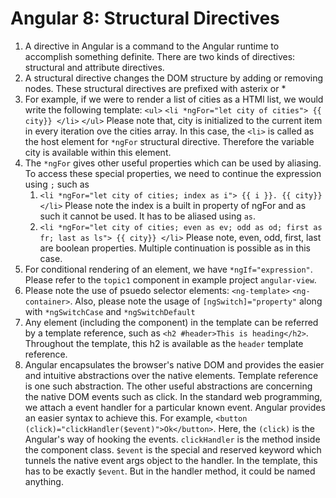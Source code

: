 # Angular 8: Structural Directives
1. A directive in Angular is a command to the Angular runtime to accomplish something definite. There are two kinds of directives: structural and attribute directives.
2. A structural directive changes the DOM structure by adding or removing nodes. These structural directives are prefixed with asterix or *
3. For example, if we were to render a list of cities as a HTMl list, we would write the following template:
	`<ul>`
		`<li *ngFor="let city of cities"> {{ city}} </li>`
	`</ul>`
	Please note that, city is initialized to the current item in every iteration ove the cities array. In this case, the `<li>` is called as the host element for `*ngFor` structural directive. Therefore the variable city is available within this element.
4.	The `*ngFor` gives other useful properties which can be used by aliasing. To access these special properties, we need to continue the expression using `;` such as 
	1.	`<li *ngFor="let city of cities; index as i"> {{ i }}. {{ city}} </li>` Please note the index is a built in property of ngFor and as such it cannot be used. It has to be aliased using `as`.
	2.	`<li *ngFor="let city of cities; even as ev; odd as od; first as fr; last as ls"> {{ city}} </li>` Please note, even, odd, first, last are boolean properties. Multiple continuation is possible as in this case.
5.	For conditional rendering of an element, we have `*ngIf="expression"`. Please refer to the `topic1` component in example project `angular-view`.
6.	Please note the use of psuedo selector elements: `<ng-template>` `<ng-container>`. Also, please note the usage of `[ngSwitch]="property"` along with `*ngSwitchCase` and `*ngSwitchDefault`
7.	Any element (including the component) in the template can be referred by a template reference, such as `<h2 #header>This is heading</h2>`. Throughout the template, this h2 is available as the `header` template reference.
8.	Angular encapsulates the browser's native DOM and provides the easier and intuitive abstractions over the native elements. Template reference is one such abstraction. The other useful abstractions are concerning the native DOM events such as click. In the standard web programming, we attach a event handler for a particular known event. Angular provides an easier syntax to achieve this. For example, `<button (click)="clickHandler($event)">Ok</button>`. Here, the `(click)` is the Angular's way of hooking the events. `clickHandler` is the method inside the component class. `$event` is the special and reserved keyword which tunnels the native event args object to the handler. In the template, this has to be exactly `$event`. But in the handler method, it could be named anything.
